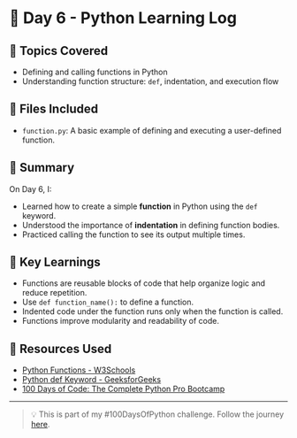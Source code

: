 # 📅 Day 6 - Python Learning Log

## 🧠 Topics Covered
- Defining and calling functions in Python
- Understanding function structure: `def`, indentation, and execution flow

## 📂 Files Included
- `function.py`: A basic example of defining and executing a user-defined function.

## 📝 Summary
On Day 6, I:
- Learned how to create a simple **function** in Python using the `def` keyword.
- Understood the importance of **indentation** in defining function bodies.
- Practiced calling the function to see its output multiple times.

## 🚀 Key Learnings
- Functions are reusable blocks of code that help organize logic and reduce repetition.
- Use `def function_name():` to define a function.
- Indented code under the function runs only when the function is called.
- Functions improve modularity and readability of code.

## 🔗 Resources Used
- [Python Functions - W3Schools](https://www.w3schools.com/python/python_functions.asp)
- [Python def Keyword - GeeksforGeeks](https://www.geeksforgeeks.org/python-functions/)
- [100 Days of Code: The Complete Python Pro Bootcamp](https://www.udemy.com/course/100-days-of-code/)

---

> 💡 This is part of my #100DaysOfPython challenge. Follow the journey [here](https://github.com/Pushp11721/100DaysOfPython-LearnAlong).
